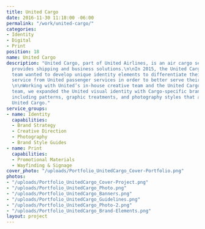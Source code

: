 ```yaml
---
title: United Cargo
date: 2016-11-30 11:18:00 -06:00
permalink: "/work/united-cargo/"
categories:
- Identity
- Digital
- Print
position: 18
name: United Cargo
description: "United Cargo, part of United Airlines, is an air cargo service that
  provides shipping and business solutions.\n\nIn 2015, the United Cargo marketing
  team wanted to develop unique identity elements to differentiate their business-to-business
  service from United passenger services in order to better serve their customers.
  \n\nWorking with United’s in-house creative team and the United Cargo marketing
  team, we expanded the United visual identity with Cargo-specific brand elements
  including patterns, graphic treatments, and photography styles that are uniquely
  United Cargo."
service_groups:
- name: Identity
  capabilities:
  - Brand Strategy
  - Creative Direction
  - Photography
  - Brand Style Guides
- name: Print
  capabilities:
  - Promotional Materials
  - Wayfinding & Signage
cover_photo: "/uploads/Portfolio_UnitedCargo_Cover-Portfolio.png"
photos:
- "/uploads/Portfolio_UnitedCargo_Cover-Project.png"
- "/uploads/Portfolio_UnitedCargo_Photo.png"
- "/uploads/Portfolio_UnitedCargo_Banners.png"
- "/uploads/Portfolio_UnitedCargo_Guidelines.png"
- "/uploads/Portfolio_UnitedCargo_Photo-2.png"
- "/uploads/Portfolio_UnitedCargo_Brand-Elements.png"
layout: project
---
```


